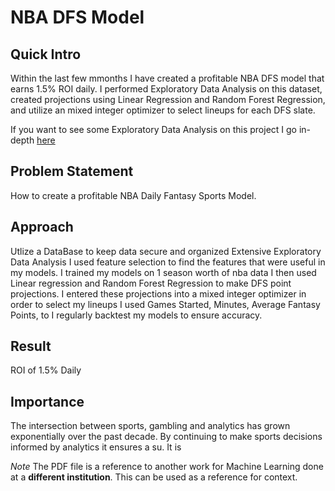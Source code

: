 # NBA DFS Model

## Quick Intro
Within the last few mmonths I have created a profitable NBA DFS model that earns 1.5% ROI daily. I performed Exploratory Data Analysis on this dataset,
created projections using Linear Regression and Random Forest Regression, and utilize an mixed integer optimizer to select lineups for each DFS slate.

If you want to see some Exploratory Data Analysis on this project I go in-depth [here](https://github.com/darwin-a/PersonalProjects/tree/master/Personal%20Programming%20Projects/Python/Data%20Science/Student%20Insight%20Project)

## Problem Statement

How to create a profitable NBA Daily Fantasy Sports Model.

## Approach
Utlize a DataBase to keep data secure and organized
Extensive Exploratory Data Analysis
I used feature selection to find the features that were useful in my models. 
I trained my models on 1 season worth of nba data
I then used Linear regression and Random Forest Regression to make DFS point projections.
I entered these projections into a mixed integer optimizer in order to select my lineups
I used Games Started, Minutes, Average Fantasy Points, to 
I regularly backtest my models to ensure accuracy.

## Result
ROI of 1.5% Daily

## Importance
The intersection between sports, gambling and analytics has grown exponentially over the past decade. By continuing to make sports decisions informed by analytics it
ensures a su. It is


*Note*
The PDF file is a reference to another work for Machine Learning done at a **different institution**. This can be used as a reference for context. 

